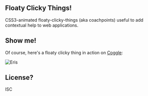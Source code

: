 ## Floaty Clicky Things!

CSS3-animated floaty-clicky-things (aka coachpoints) useful to add contextual help to web applications.

## Show me!
Of course, here's a floaty clicky thing in action on [Coggle](http://coggle.it):

![Eris](https://github.com/Coggle/floaty-clicky-thing/raw/master/image/floatyclicky.gif)

## License?
ISC

